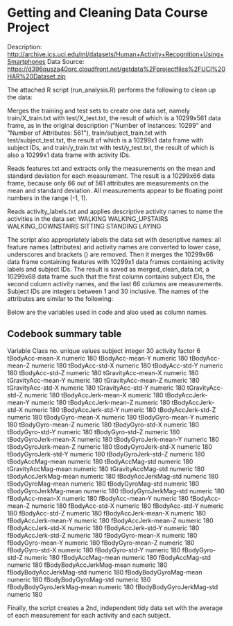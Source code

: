 # Getting and Cleaning Data Course Project

Description: http://archive.ics.uci.edu/ml/datasets/Human+Activity+Recognition+Using+Smartphones
Data Source: https://d396qusza40orc.cloudfront.net/getdata%2Fprojectfiles%2FUCI%20HAR%20Dataset.zip

The attached R script (run_analysis.R) performs the following to clean up the data:

Merges the training and test sets to create one data set, namely train/X_train.txt with test/X_test.txt, the result of which is a 10299x561 data frame, as in the original description ("Number of Instances: 10299" and "Number of Attributes: 561"), train/subject_train.txt with test/subject_test.txt, the result of which is a 10299x1 data frame with subject IDs, and train/y_train.txt with test/y_test.txt, the result of which is also a 10299x1 data frame with activity IDs.

Reads features.txt and extracts only the measurements on the mean and standard deviation for each measurement. The result is a 10299x66 data frame, because only 66 out of 561 attributes are measurements on the mean and standard deviation. All measurements appear to be floating point numbers in the range (-1, 1).

Reads activity_labels.txt and applies descriptive activity names to name the activities in the data set:
WALKING
WALKING_UPSTAIRS
WALKING_DOWNSTAIRS
SITTING
STANDING
LAYING

The script also appropriately labels the data set with descriptive names: all feature names (attributes) and activity names are converted to lower case, underscores and brackets () are removed. Then it merges the 10299x66 data frame containing features with 10299x1 data frames containing activity labels and subject IDs. The result is saved as merged_clean_data.txt, a 10299x68 data frame such that the first column contains subject IDs, the second column activity names, and the last 66 columns are measurements. Subject IDs are integers between 1 and 30 inclusive. The names of the attributes are similar to the following:

Below are the variables used in code and also used as column names.
## Codebook summary table			
Variable				Class	no. unique values
subject					integer	30
activity				factor	6
tBodyAcc-mean-X			numeric	180
tBodyAcc-mean-Y			numeric	180
tBodyAcc-mean-Z			numeric	180
tBodyAcc-std-X			numeric	180
tBodyAcc-std-Y			numeric	180
tBodyAcc-std-Z			numeric	180
tGravityAcc-mean-X		numeric	180
tGravityAcc-mean-Y		numeric	180
tGravityAcc-mean-Z		numeric	180
tGravityAcc-std-X		numeric	180
tGravityAcc-std-Y		numeric	180
tGravityAcc-std-Z		numeric	180
tBodyAccJerk-mean-X		numeric	180
tBodyAccJerk-mean-Y		numeric	180
tBodyAccJerk-mean-Z		numeric	180
tBodyAccJerk-std-X		numeric	180
tBodyAccJerk-std-Y		numeric	180
tBodyAccJerk-std-Z		numeric	180
tBodyGyro-mean-X		numeric	180
tBodyGyro-mean-Y		numeric	180
tBodyGyro-mean-Z		numeric	180
tBodyGyro-std-X			numeric	180
tBodyGyro-std-Y			numeric	180
tBodyGyro-std-Z			numeric	180
tBodyGyroJerk-mean-X	numeric	180
tBodyGyroJerk-mean-Y	numeric	180
tBodyGyroJerk-mean-Z	numeric	180
tBodyGyroJerk-std-X		numeric	180
tBodyGyroJerk-std-Y		numeric	180
tBodyGyroJerk-std-Z		numeric	180
tBodyAccMag-mean		numeric	180
tBodyAccMag-std			numeric	180
tGravityAccMag-mean		numeric	180
tGravityAccMag-std		numeric	180
tBodyAccJerkMag-mean	numeric	180
tBodyAccJerkMag-std		numeric	180
tBodyGyroMag-mean		numeric	180
tBodyGyroMag-std		numeric	180
tBodyGyroJerkMag-mean		numeric	180
tBodyGyroJerkMag-std		numeric	180
fBodyAcc-mean-X			numeric	180
fBodyAcc-mean-Y			numeric	180
fBodyAcc-mean-Z			numeric	180
fBodyAcc-std-X			numeric	180
fBodyAcc-std-Y			numeric	180
fBodyAcc-std-Z			numeric	180
fBodyAccJerk-mean-X		numeric	180
fBodyAccJerk-mean-Y		numeric	180
fBodyAccJerk-mean-Z		numeric	180
fBodyAccJerk-std-X		numeric	180
fBodyAccJerk-std-Y		numeric	180
fBodyAccJerk-std-Z		numeric	180
fBodyGyro-mean-X		numeric	180
fBodyGyro-mean-Y		numeric	180
fBodyGyro-mean-Z		numeric	180
fBodyGyro-std-X			numeric	180
fBodyGyro-std-Y			numeric	180
fBodyGyro-std-Z			numeric	180
fBodyAccMag-mean		numeric	180
fBodyAccMag-std			numeric	180
fBodyBodyAccJerkMag-mean	numeric	180
fBodyBodyAccJerkMag-std		numeric	180
fBodyBodyGyroMag-mean		numeric	180
fBodyBodyGyroMag-std		numeric	180
fBodyBodyGyroJerkMag-mean	numeric	180
fBodyBodyGyroJerkMag-std	numeric	180

Finally, the script creates a 2nd, independent tidy data set with the average of each measurement for each activity and each subject.